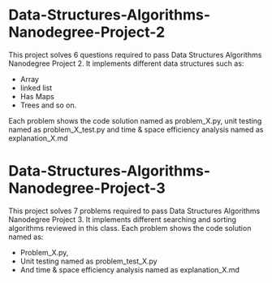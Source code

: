 # Data-Structures-Algorithms-Nanodegree-Project-2
This project solves 6 questions required to pass Data Structures Algorithms Nanodegree Project 2. It implements different data structures such as:
* Array
* linked list
* Has Maps
* Trees and so on. 

Each problem shows the code solution named as problem_X.py, unit testing named as problem_X_test.py and time &amp; space efficiency analysis named as explanation_X.md

# Data-Structures-Algorithms-Nanodegree-Project-3
This project solves 7 problems required to pass Data Structures Algorithms Nanodegree Project 3. It implements different searching and sorting algorithms reviewed in this class. Each problem shows the code solution named as:
* Problem_X.py, 
* Unit testing named as problem_test_X.py 
* And time & space efficiency analysis named as explanation_X.md

